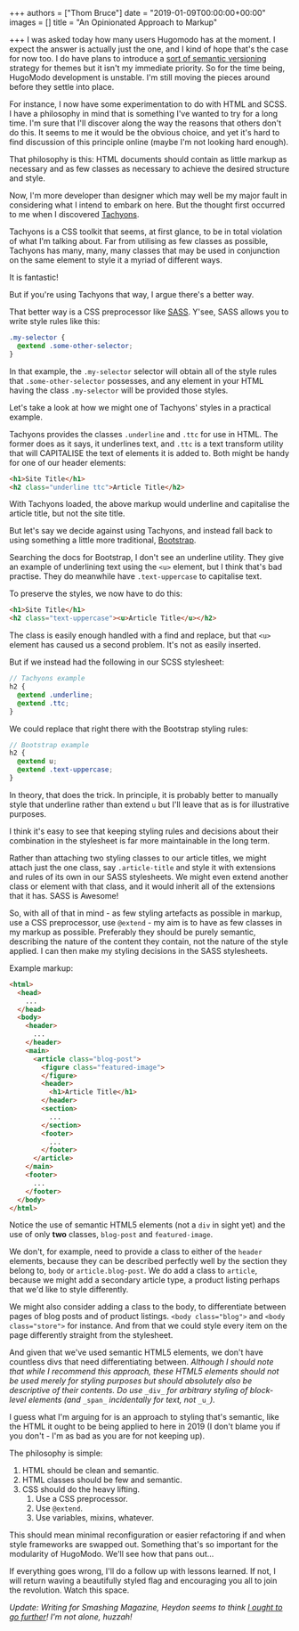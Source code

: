 +++
authors = ["Thom Bruce"]
date = "2019-01-09T00:00:00+00:00"
images = []
title = "An Opinionated Approach to Markup"

+++
I was asked today how many users Hugomodo has at the moment. I expect the answer is actually just the one, and I kind of hope that's the case for now too. I do have plans to introduce a [sort of semantic versioning](https://github.com/hugomodo/hugomodo-best-motherfucking-website/issues/1 "Semantic Versioning, Sort Of Issue on GitHub") strategy for themes but it isn't my immediate priority. So for the time being, HugoModo development is unstable. I'm still moving the pieces around before they settle into place.

For instance, I now have some experimentation to do with HTML and SCSS. I have a philosophy in mind that is something I've wanted to try for a long time. I'm sure that I'll discover along the way the reasons that others don't do this. It seems to me it would be the obvious choice, and yet it's hard to find discussion of this principle online (maybe I'm not looking hard enough).

That philosophy is this: HTML documents should contain as little markup as necessary and as few classes as necessary to achieve the desired structure and style.

Now, I'm more developer than designer which may well be my major fault in considering what I intend to embark on here. But the thought first occurred to me when I discovered [Tachyons](https://tachyons.io/ "Tachyons CSS Framework").

Tachyons is a CSS toolkit that seems, at first glance, to be in total violation of what I'm talking about. Far from utilising as few classes as possible, Tachyons has many, many, many classes that may be used in conjunction on the same element to style it a myriad of different ways.

It is fantastic!

But if you're using Tachyons that way, I argue there's a better way.

That better way is a CSS preprocessor like [SASS](https://sass-lang.com/ "SASS CSS Preprocessor"). Y'see, SASS allows you to write style rules like this:

```scss
.my-selector {
  @extend .some-other-selector;
}
```

In that example, the `.my-selector` selector will obtain all of the style rules that `.some-other-selector` possesses, and any element in your HTML having the class `.my-selector` will be provided those styles.

Let's take a look at how we might one of Tachyons' styles in a practical example.

Tachyons provides the classes `.underline` and `.ttc` for use in HTML. The former does as it says, it underlines text, and `.ttc` is a text transform utility that will CAPITALISE the text of elements it is added to. Both might be handy for one of our header elements:

```html
<h1>Site Title</h1>
<h2 class="underline ttc">Article Title</h2>
```

With Tachyons loaded, the above markup would underline and capitalise the article title, but not the site title.

But let's say we decide against using Tachyons, and instead fall back to using something a little more traditional, [Bootstrap](https://getbootstrap.com/ "Bootstrap Styling Framework").

Searching the docs for Bootstrap, I don't see an underline utility. They give an example of underlining text using the `<u>` element, but I think that's bad practise. They do meanwhile have `.text-uppercase` to capitalise text.

To preserve the styles, we now have to do this:

```html
<h1>Site Title</h1>
<h2 class="text-uppercase"><u>Article Title</u></h2>
```

The class is easily enough handled with a find and replace, but that `<u>` element has caused us a second problem. It's not as easily inserted.

But if we instead had the following in our SCSS stylesheet:

```scss
// Tachyons example
h2 {
  @extend .underline;
  @extend .ttc;
}
```

We could replace that right there with the Bootstrap styling rules:

```scss
// Bootstrap example
h2 {
  @extend u;
  @extend .text-uppercase;
}
```

In theory, that does the trick. In principle, it is probably better to manually style that underline rather than extend `u` but I'll leave that as is for illustrative purposes.

I think it's easy to see that keeping styling rules and decisions about their combination in the stylesheet is far more maintainable in the long term.

Rather than attaching two styling classes to our article titles, we might attach just the one class, say `.article-title` and style it with extensions and rules of its own in our SASS stylesheets. We might even extend another class or element with that class, and it would inherit all of the extensions that it has. SASS is Awesome!

So, with all of that in mind - as few styling artefacts as possible in markup, use a CSS preprocessor, use `@extend` - my aim is to have as few classes in my markup as possible. Preferably they should be purely semantic, describing the nature of the content they contain, not the nature of the style applied. I can then make my styling decisions in the SASS stylesheets.

Example markup:

```html
<html>
  <head>
  	...
  </head>
  <body>
    <header>
      ...
    </header>
  	<main>
      <article class="blog-post">
        <figure class="featured-image">
        </figure>
        <header>
          <h1>Article Title</h1>
        </header>
        <section>
          ...
        </section>
        <footer>
          ...
        </footer>
      </article>
    </main>
    <footer>
      ...
    </footer>
  </body>
</html>
```

Notice the use of semantic HTML5 elements (not a `div` in sight yet) and the use of only **two** classes, `blog-post` and `featured-image`.

We don't, for example, need to provide a class to either of the `header` elements, because they can be described perfectly well by the section they belong to, `body` or `article.blog-post`. We do add a class to `article`, because we might add a secondary article type, a product listing perhaps that we'd like to style differently.

We might also consider adding a class to the body, to differentiate between pages of blog posts and of product listings. `<body class="blog">` and `<body class="store">` for instance. And from that we could style every item on the page differently straight from the stylesheet.

And given that we've used semantic HTML5 elements, we don't have countless divs that need differentiating between. _Although I should note that while I recommend this approach, these HTML5 elements should not be used merely for styling purposes but should absolutely also be descriptive of their contents. Do use_ `_div_` _for arbitrary styling of block-level elements (and_ `_span_` _incidentally for text, not_ `_u_`_)._

I guess what I'm arguing for is an approach to styling that's semantic, like the HTML it ought to be being applied to here in 2019 (I don't blame you if you don't - I'm as bad as you are for not keeping up).

The philosophy is simple:

1. HTML should be clean and semantic.
2. HTML classes should be few and semantic.
3. CSS should do the heavy lifting.
   1. Use a CSS preprocessor.
   2. Use `@extend`.
   3. Use variables, mixins, whatever.

This should mean minimal reconfiguration or easier refactoring if and when style frameworks are swapped out. Something that's so important for the modularity of HugoModo. We'll see how that pans out...

If everything goes wrong, I'll do a follow up with lessons learned. If not, I will return waving a beautifully styled flag and encouraging you all to join the revolution. Watch this space.

_Update: Writing for Smashing Magazine, Heydon seems to think_ [_I ought to go further_](https://www.smashingmagazine.com/2012/06/classes-where-were-going-we-dont-need-classes/ "We Don't Need Classes - Smashing Magazine")_! I'm not alone, huzzah!_
